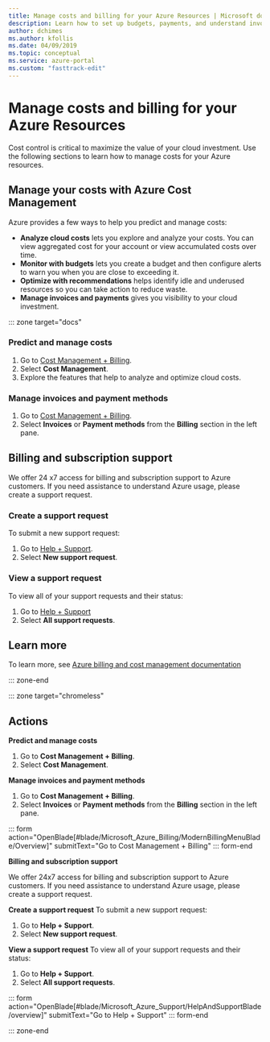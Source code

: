 ```yaml
---
title: Manage costs and billing for your Azure Resources | Microsoft docs
description: Learn how to set up budgets, payments, and understand invoices for your Azure resources.
author: dchimes
ms.author: kfollis
ms.date: 04/09/2019
ms.topic: conceptual
ms.service: azure-portal
ms.custom: "fasttrack-edit"
---
```

# Manage costs and billing for your Azure Resources

Cost control is critical to maximize the value of your cloud investment. Use the following sections to learn how to manage costs for your Azure resources.

## Manage your costs with Azure Cost Management

Azure provides a few ways to help you predict and manage costs:

* **Analyze cloud costs** lets you explore and analyze your costs. You can view aggregated cost for your account or view accumulated costs over time.
* **Monitor with budgets** lets you create a budget and then configure alerts to warn you when you are close to exceeding it.
* **Optimize with recommendations** helps identify idle and underused resources so you can take action to reduce waste.
* **Manage invoices and payments** gives you visibility to your cloud investment.

::: zone target="docs"

### Predict and manage costs

1. Go to [Cost Management + Billing](https://portal.azure.com/#blade/Microsoft_Azure_Billing/ModernBillingMenuBlade/Overview).
2. Select **Cost Management**.
2. Explore the features that help to analyze and optimize cloud costs.

### Manage invoices and payment methods
1. Go to [Cost Management + Billing](https://portal.azure.com/#blade/Microsoft_Azure_Billing/ModernBillingMenuBlade/Overview).
2. Select **Invoices** or **Payment methods** from the **Billing** section in the left pane.

## Billing and subscription support

We offer 24 x7 access for billing and subscription support to Azure customers. If you need assistance to understand Azure usage, please create a support request.

### Create a support request
To submit a new support request:
1. Go to [Help + Support](https://ms.portal.azure.com/#blade/Microsoft_Azure_Support/HelpAndSupportBlade/overview).
2. Select **New support request**.

### View a support request
To view all of your support requests and their status:
1. Go to [Help + Support](https://ms.portal.azure.com/#blade/Microsoft_Azure_Support/HelpAndSupportBlade/overview)
2. Select **All support requests**.

## Learn more
To learn more, see [Azure billing and cost management documentation](/azure/billing/)

::: zone-end

::: zone target="chromeless"

## Actions

**Predict and manage costs**
1. Go to **Cost Management + Billing**.
2. Select **Cost Management**.

**Manage invoices and payment methods**
1. Go to **Cost Management + Billing**.
2. Select **Invoices** or **Payment methods** from the **Billing** section in the left pane.

::: form action="OpenBlade[#blade/Microsoft_Azure_Billing/ModernBillingMenuBlade/Overview]" submitText="Go to Cost Management + Billing" ::: form-end

**Billing and subscription support**

We offer 24x7 access for billing and subscription support to Azure customers. If you need assistance to understand Azure usage, please create a support request.

**Create a support request**
To submit a new support request:
1. Go to **Help + Support**.
2. Select **New support request**.

**View a support request**
To view all of your support requests and their status:
1. Go to **Help + Support**.
2. Select **All support requests**.

::: form action="OpenBlade[#blade/Microsoft_Azure_Support/HelpAndSupportBlade/overview]" submitText="Go to Help + Support" ::: form-end

::: zone-end
